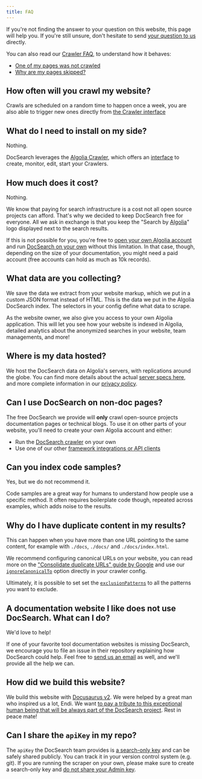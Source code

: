 ```yaml
---
title: FAQ
---
```


If you're not finding the answer to your question on this website, this page will help you. If you're still unsure, don't hesitate to send [your question to us][1] directly.

You can also read our [Crawler FAQ][17], to understand how it behaves:

- [One of my pages was not crawled][15]
- [Why are my pages skipped?][16]

## How often will you crawl my website?

Crawls are scheduled on a random time to happen once a week, you are also able to trigger new ones directly from [the Crawler interface][2]

## What do I need to install on my side?

Nothing.

DocSearch leverages the [Algolia Crawler][3], which offers an [interface][2] to create, monitor, edit, start your Crawlers.

## How much does it cost?

Nothing.

We know that paying for search infrastructure is a cost not all open source projects can afford. That's why we decided to keep DocSearch free for everyone. All we ask in exchange is that you keep the "Search by [Algolia][4]" logo displayed next to the search results.

If this is not possible for you, you're free to [open your own Algolia account][5] and run [DocSearch on your own][6] without this limitation. In that case, though, depending on the size of your documentation, you might need a paid account (free accounts can hold as much as 10k records).

## What data are you collecting?

We save the data we extract from your website markup, which we put in a custom JSON format instead of HTML. This is the data we put in the Algolia DocSearch index. The selectors in your config define what data to scrape.

As the website owner, we also give you access to your own Algolia application. This will let you see how your website is indexed in Algolia, detailed analytics about the anonymized searches in your website, team managements, and more!

## Where is my data hosted?

We host the DocSearch data on Algolia's servers, with replications around the globe. You can find more details about the actual [server specs here][7], and more complete information in our [privacy policy][8].

## Can I use DocSearch on non-doc pages?

The free DocSearch we provide will **only** crawl open-source projects documentation pages or technical blogs. To use it on other parts of your website, you'll need to create your own Algolia account and either:

- Run the [DocSearch crawler][6] on your own
- Use one of our other [framework integrations or API clients][9]

## Can you index code samples?

Yes, but we do not recommend it.

Code samples are a great way for humans to understand how people use a specific method. It often requires boilerplate code though, repeated across examples, which adds noise to the results.

## Why do I have duplicate content in my results?

This can happen when you have more than one URL pointing to the same content, for example with `./docs`, `./docs/` and `./docs/index.html`.

We recommend configuring canonical URLs on your website, you can read more on the ["Consolidate duplicate URLs" guide by Google](https://developers.google.com/search/docs/advanced/crawling/consolidate-duplicate-urls) and use our [`ignoreCanonicalTo`](https://www.algolia.com/doc/tools/crawler/apis/configuration/ignore-canonical-to/) option directly in your crawler config.

Ultimately, it is possible to set set the [`exclusionPatterns`][10] to all the patterns you want to exclude.

## A documentation website I like does not use DocSearch. What can I do?

We'd love to help!

If one of your favorite tool documentation websites is missing DocSearch, we encourage you to file an issue in their repository explaining how DocSearch could help. Feel free to [send us an email][1] as well, and we'll provide all the help we can.

## How did we build this website?

We build this website with [Docusaurus v2][11]. We were helped by a great man who inspired us a lot, Endi. We want [to pay a tribute to this exceptional human being that will be always part of the DocSearch project][12]. Rest in peace mate!

## Can I share the `apiKey` in my repo?

The `apiKey` the DocSearch team provides is [a search-only key][13] and can be safely shared publicly. You can track it in your version control system (e.g. git). If you are running the scraper on your own, please make sure to create a search-only key and [do not share your Admin key][14].

[1]: mailto:docsearch@algolia.com
[2]: https://crawler.algolia.com/
[3]: https://www.algolia.com/products/search-and-discovery/crawler/
[4]: https://www.algolia.com/
[5]: https://www.algolia.com/pricing
[6]: legacy/run-your-own
[7]: https://www.algolia.com/doc/guides/infrastructure/servers/
[8]: https://www.algolia.com/policies/privacy
[9]: https://www.algolia.com/doc/api-client/getting-started/install/javascript/?client=javascript
[10]: https://www.algolia.com/doc/tools/crawler/apis/configuration/exclusion-patterns/
[11]: https://docusaurus.io/
[12]: https://docusaurus.io/blog/2020/01/07/tribute-to-endi
[13]: https://www.algolia.com/doc/guides/security/api-keys/#search-only-api-key
[14]: https://www.algolia.com/doc/guides/security/api-keys/#admin-api-key
[15]: https://www.algolia.com/doc/tools/crawler/troubleshooting/faq/#one-of-my-pages-was-not-crawled
[16]: https://www.algolia.com/doc/tools/crawler/troubleshooting/faq/#when-are-pages-skipped-or-ignored
[17]: https://www.algolia.com/doc/tools/crawler/troubleshooting/faq
